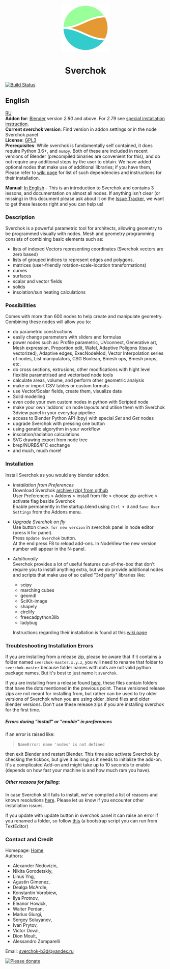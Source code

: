 <p align="center">
<a href="http://nikitron.cc.ua/sverchok_en.html">
<img src="ui/logo/png/sverchock_icon_t.png" width="150" title="hover text">
</a>
</p>
<h1 align="center">Sverchok</h1>

[![Build Status](https://travis-ci.org/nortikin/sverchok.svg?branch=master)](https://travis-ci.org/nortikin/sverchok)

## English

[RU](https://github.com/nortikin/sverchok/blob/master/README_RU.md)  
**Addon for**: [Blender](http://blender.org) version *2.80* and above. For *2.79* see [special installation instruction](https://github.com/nortikin/sverchok/wiki/Sverchok-for-Blender-2.79-installation).  
**Current sverchok version**: Find version in addon settings or in the node Sverchok panel   
**License**: [GPL3](http://www.gnu.org/licenses/quick-guide-gplv3.html)   
**Prerequisites**: While sverchok is fundamentally self contained, it does require Python 3.6+, and `numpy`. Both of these are included in recent versions of Blender (precompiled binaries are convenient for this), and do not require any additional steps by the user to obtain. We have added optional nodes that make use of additional libraries; if you have them, Please refer to [wiki page](https://github.com/nortikin/sverchok/wiki/Dependencies) for list of such dependencies and instructions for their installation.

**Manual**: [In English](http://nikitron.cc.ua/sverch/html/main.html) - This is an introduction to Sverchok and contains 3 lessons, and documentation on almost all nodes. If anything isn't clear (or missing) in this document please ask about it on the [Issue Tracker](https://github.com/nortikin/sverchok/issues), we want to get these lessons right and you can help us! 

  
### Description
Sverchok is a powerful parametric tool for architects, allowing geometry to be programmed visually with nodes. 
Mesh and geometry programming consists of combining basic elements such as:  

  - lists of indexed Vectors representing coordinates (Sverchok vectors are zero based)
  - lists of grouped indices to represent edges and polygons.
  - matrices (user-friendly rotation-scale-location transformations)  
  - curves  
  - surfaces  
  - scalar and vector fields  
  - solids  
  - insolation/sun heating calculations   

### Possibilities
Comes with more than 600 nodes to help create and manipulate geometry. Combining these nodes will allow you to:

  - do parametric constructions  
  - easily change parameters with sliders and formulas    
  - power nodes such as: Profile parametric, UVconnect, Generative art, Mesh expression, Proportion edit, Wafel, Adaptive Poligons (tissue vectorized), Adaptive edges, ExecNodeMod, Vector Interpolation series of nodes, List manipulators, CSG Boolean, Bmesh ops, Bmesh props, etc.  
  - do cross sections, extrusions, other modifications with hight level flexible parametrised and vectorised node tools  
  - calculate areas, volume, and perform other geometric analysis  
  - make or import CSV tables or custom formats  
  - use Vector/Scalar fields, create them, visualize data  
  - Solid modelling  
  - even code your own custom nodes in python with Scripted node  
  - make your own 'addons' on node layouts and utilise them with Sverchok 3dview panel in your everyday pipeline  
  - access to Blender Python API (bpy) with special _Set_ and _Get_ nodes  
  - upgrade Sverchok with pressing one button  
  - using genetic algorythm in your workflow  
  - insolation/radiation calculations  
  - SVG drawing export from node tree  
  - brep/NURBS/IFC exchange  
  - and much, much more!  

### Installation
Install Sverchok as you would any blender addon.  
  
-  _Installation from Preferences_  
   Download Sverchok [archive (zip) from github](https://github.com/nortikin/sverchok/archive/master.zip)   
   User Preferences > Addons > install from file >  choose zip-archive > activate flag beside Sverchok  
   Enable permanently in the startup.blend using `Ctrl + U` and `Save User Settings` from the Addons menu.  

-  _Upgrade Sverchok on fly_   
   Use button `Check for new version` in sverchok panel in node editor (press `N` for panel).    
   Press `Update Sverchok` button.   
   At the end press F8 to reload add-ons. In NodeView the new version number will appear in the N-panel.   

-  _Additionally_  
   Sverchok provides a lot of useful features out-of-the-box that don't require you to install anything extra, but we
   do provide additional nodes and scripts that make use of so called "3rd party" libraries like: 
   - scipy
   - marching cubes 
   - geomdl   
   - SciKit-image   
   - shapely  
   - circlify  
   - freecadpython3lib   
   - ladybug  
   
   Instructions regarding their installation is found at this [wiki page](https://github.com/nortikin/sverchok/wiki/Dependencies)

### Troubleshooting Installation Errors

If you are installing from a release zip, please be aware that if it contains a folder named `sverchok-master.x.y.z`, you will need to rename that folder to `sverchok-master` because folder names with dots are not valid python package names. But it's best to just name it `sverchok`.  

If you are installing from a release found [here](https://github.com/nortikin/sverchok/releases), these files contain folders that have the dots mentioned in the previous point. These versioned release zips are not meant for installing from, but rather can be used to try older versions of Sverchok when you are using older .blend files and older Blender versions. Don't use these release zips if you are installing sverchok for the first time.

##### Errors during "install" or "enable" in preferences

if an error is raised like:

> `NameError: name 'nodes' is not defined`

then exit Blender and restart Blender. This time also activate Sverchok by checking the tickbox, but give it as long as it needs to initialize the add-on. It's a complicated Add-on and might take up to 10 seconds to enable (depends on how fast your machine is and how much ram you have).

##### Other reasons for failing:

In case Sverchok still fails to install, we've compiled a list of reasons and known resolutions [here](http://nikitron.cc.ua/sverch/html/installation.html). Please let us know if you encounter other installation issues.   

If you update with update button in sverchok panel it can raise an error if you renamed a folder, so follow [this](https://github.com/nortikin/sverchok/issues/669) (a bootstrap script you can run from TextEditor)  

### Contact and Credit
Homepage: [Home](http://nikitron.cc.ua/sverchok_en.html)  
Authors: 
-  Alexander Nedovizin,  
-  Nikita Gorodetskiy,  
-  Linus Yng,  
-  Agustin Gimenez, 
-  Dealga McArdle,  
-  Konstantin Vorobiew, 
-  Ilya Protnov,  
-  Eleanor Howick,    
-  Walter Perdan,    
-  Marius Giurgi,      
-  Sergey Soluyanov,     
-  Ivan Prytov,   
-  Victor Doval,  
-  Dion Moult,  
-  Alessandro Zomparelli   

Email: sverchok-b3d@yandex.ru  

[![Please donate](https://www.paypalobjects.com/en_US/GB/i/btn/btn_donateCC_LG.gif)](https://www.paypal.com/cgi-bin/webscr?cmd=_s-xclick&hosted_button_id=JZESR6GN9AKNS)
